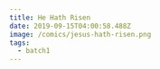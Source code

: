 ```yaml
---
title: He Hath Risen
date: 2019-09-15T04:00:58.488Z
image: /comics/jesus-hath-risen.png
tags:
  - batch1
---
```


